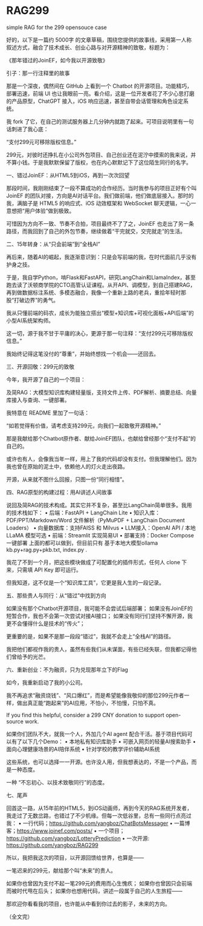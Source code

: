 # RAG299
simple RAG for the 299 opensouce case

好的，以下是一篇约 5000字 的文章草稿，围绕您提供的故事线，采用第一人称叙述方式，融合了技术成长、创业心路与对开源精神的致敬，标题为：
 
《那年错过的JoinEF，如今我以开源致敬》

引子：那一行注释里的故事

那是一个深夜，偶然间在 GitHub 上看到一个 Chatbot 的开源项目。功能精巧，部署迅速，前端 UI 也让我眼前一亮。看介绍，这是一位开发者花了不少心思打磨的产品原型，ChatGPT 接入，iOS 响应迅速，甚至自带会话管理和角色设定系统。

我 fork 了它，在自己的测试服务器上几分钟内就跑了起来。可项目说明里有一句话刺进了我心底：

“支付299元可移除版权信息。”

299元，对彼时还挣扎在小公司外包项目、自己创业还在泥泞中摸索的我来说，并不算小钱。于是我默默保留了版权，也在内心默默记下了这位陌生同行的名字。

一、错过JoinEF：从HTML5到iOS，再到一次次回望

那段时间，我刚刚结束了一段不算成功的合作经历。当时我参与的项目正好有个叫 JoinEF 的团队对接，方向是AI对话平台。我们做前端，他们做底层接入。那时的我，满脑子是 HTML5 的响应式、iOS 动效框架和 WebSocket 聊天逻辑，一心一意想把“用户体验”做到极致。

可惜因为方向不一致、节奏不合拍，项目最终不了了之，JoinEF 也走出了另一条路径，而我回到了自己的外包节奏，继续做着“干完就交，交完就走”的生活。

二、15年转身：从“只会前端”到“全栈AI”

再后来，随着AI的崛起，我逐渐意识到：只是会写前端的我，在时代面前几乎没有护身之技。

于是，我自学Python，啃Flask和FastAPI，研究LangChain和LlamaIndex，甚至跑去读了沃顿商学院的CTO高管认证课程。从开API、调模型，到自己搭建RAG，再到做数据标注系统、多模态融合，我像一个重新上路的老兵，重拾年轻时那股“打破边界”的勇气。

我从只懂前端的码农，成长为能独立搭出“模型+知识库+可视化面板+API后端”的小型AI系统架构师。

这一切，源于我不甘于平庸的决心，更源于那一句注释：“支付299元可移除版权信息。”

我始终记得这笔没付的“尊重”，并始终想找一个机会——还回去。

三、开源回敬：299元的致敬

今年，我开源了自己的一个项目：

及简RAG：大模型知识库构建轻量版，支持文件上传、PDF解析、摘要总结、向量库接入与查询、一键部署。

我特意在 README 里加了一句话：

“如若觉得有价值，请考虑支持299元，向我们一起致敬开源精神。”

那是我献给那个Chatbot原作者、献给JoinEF团队，也献给曾经那个“支付不起”的自己的。

或许也有人，会像我当年一样，用上了我的代码却没有支付。但我理解他们。因为我也曾在原始的泥土中，依赖他人的灯火走出夜路。

开源，从来就不图什么回报，只图一份“同行相惜”。

四、RAG原型的构建过程：用AI讲述人间故事

说回及简RAG的技术构成。其实它并不复杂，甚至比LangChain简单很多。我用的技术栈如下：
•	后端：FastAPI + LangChain Lite
•	知识入库：PDF/PPT/Markdown/Word 文件解析（PyMuPDF + LangChain Document Loaders）
•	向量数据库：支持FAISS 和 Milvus
•	LLM接入：OpenAI API / 本地 LLaMA 模型可选
•	前端：Streamlit 实现简易UI
•	部署支持：Docker Compose 一键部署
上面的都可以做到，但目前只有 基于本地大模型ollama kb.py+rag.py+pkb.txt, index.py .

我花了不到一个月，把这些模块做成了可配置化的插件形式，任何人 clone 下来，只需填 API Key 即可运行。

但我知道，这不仅是一个“知识库工具”，它更是我人生的一段记录。

五、那些贵人与同行：从“错过”中找到方向

如果没有那个Chatbot开源项目，我可能不会尝试后端部署；
如果没有JoinEF的短暂合作，我也不会第一次尝试对接AI接口；
如果没有同行们坚持不懈开源，我更不会懂得什么是技术的“传火”；

更重要的是，如果不是那一段段“错过”，我就不会走上“全栈AI”的路径。

我把他们都视作我的贵人，虽然有些我们从未谋面，有些已经失联，但我都记得他们曾给予的光芒。

六、重新创业：不为融资，只为兑现那年立下的Flag

如今，我重新启动了我的小公司。

我不再追求“融资烧钱”、“风口爆红”，而是希望能像我敬仰的那位299元作者一样，做出真正能“跑起来”的AI应用，不怕小，不怕慢，只怕不真。

If you find this helpful, consider a 299 CNY donation to support open-source work.


如果你们团队不大，就我一个人，外加几个AI agent 配合干活。基于项目代码可以有了以下几个Demo：
•	本地私有知识库助手
•	可嵌入网页的轻量AI搜索助手
•	面向心理健康场景的AI陪伴系统
•	针对学校的教学评价辅助AI系统

这些系统，也可以选择一一开源。也许没人用，但我想表达的，不是一个产品，而是一种态度。

一种 “不忘初心、以技术致敬同行”的态度。

七、尾声

回首这一路，从15年前的HTML5，到iOS动画师，再到今天的RAG系统开发者，我走过了无数岔路，也错过了不少机缘。但每一次低谷里，总有一些同行点亮过我：
•	一行代码；https://github.com/yangboz/ChatBotsMessager
•	一篇博客；https://www.joinef.com/posts/
•	一个项目；https://github.com/yangboz/LotteryPrediction
•	一次开源: https://github.com/yangboz/RAG299

所以，我把我这次的项目，以开源回馈给世界，也算是——

一笔迟来的299元，献给那个叫“未来”的贵人。
 
如果你也曾因为支付不起一笔299元的费用而心生愧疚；
如果你也曾因只会前端而被时代甩在后头；
如果你也想用代码，讲述一段属于自己的人生旅程——

那欢迎你看看我的项目，也许能从中看到你过去的影子，未来的方向。
 
（全文完）


